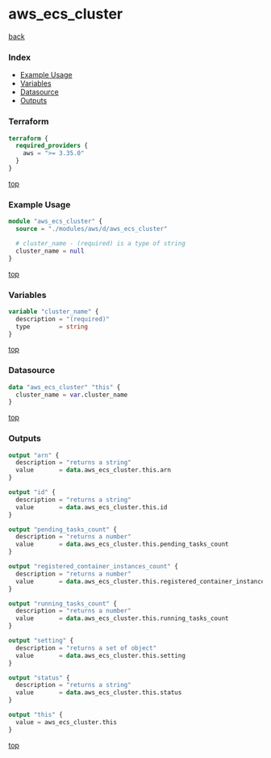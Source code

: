 # aws_ecs_cluster

[back](../aws.md)

### Index

- [Example Usage](#example-usage)
- [Variables](#variables)
- [Datasource](#datasource)
- [Outputs](#outputs)

### Terraform

```terraform
terraform {
  required_providers {
    aws = ">= 3.35.0"
  }
}
```

[top](#index)

### Example Usage

```terraform
module "aws_ecs_cluster" {
  source = "./modules/aws/d/aws_ecs_cluster"

  # cluster_name - (required) is a type of string
  cluster_name = null
}
```

[top](#index)

### Variables

```terraform
variable "cluster_name" {
  description = "(required)"
  type        = string
}
```

[top](#index)

### Datasource

```terraform
data "aws_ecs_cluster" "this" {
  cluster_name = var.cluster_name
}
```

[top](#index)

### Outputs

```terraform
output "arn" {
  description = "returns a string"
  value       = data.aws_ecs_cluster.this.arn
}

output "id" {
  description = "returns a string"
  value       = data.aws_ecs_cluster.this.id
}

output "pending_tasks_count" {
  description = "returns a number"
  value       = data.aws_ecs_cluster.this.pending_tasks_count
}

output "registered_container_instances_count" {
  description = "returns a number"
  value       = data.aws_ecs_cluster.this.registered_container_instances_count
}

output "running_tasks_count" {
  description = "returns a number"
  value       = data.aws_ecs_cluster.this.running_tasks_count
}

output "setting" {
  description = "returns a set of object"
  value       = data.aws_ecs_cluster.this.setting
}

output "status" {
  description = "returns a string"
  value       = data.aws_ecs_cluster.this.status
}

output "this" {
  value = aws_ecs_cluster.this
}
```

[top](#index)